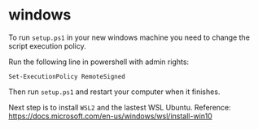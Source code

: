 windows
=======

To run `setup.ps1` in your new windows machine you need to change the script execution policy.

Run the following line in powershell with admin rights:

```
Set-ExecutionPolicy RemoteSigned
```

Then run `setup.ps1` and restart your computer when it finishes.

Next step is to install `WSL2` and the lastest WSL Ubuntu. Reference: https://docs.microsoft.com/en-us/windows/wsl/install-win10